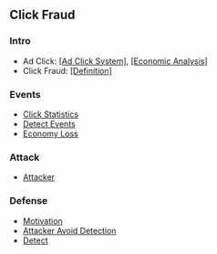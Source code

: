 ## Click Fraud

### Intro
- Ad Click: [[Ad Click System]](./file/admode.md), [[Economic Analysis]](./file/ecoAnalysis.md)
- Click Fraud: [[Definition]](./file/intro.md)



### Events
- [Click Statistics](./file/clickStatistics.md)
- [Detect Events](./file/events.md)
- [Economy Loss](./file/economyLoss.md)

### Attack
- [Attacker](./file/attacker.md)

### Defense
- [Motivation](./file/detectMotivation.md)
- [Attacker Avoid Detection](./file/avoidDetect.md)
- [Detect](./file/detect.md)
